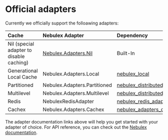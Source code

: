 # Official adapters

Currently we officially support the folloawing adapters:

Cache | Nebulex Adapter | Dependency
:-----| :---------------| :---------
Nil (special adapter to disable caching) | [Nebulex.Adapters.Nil][nil] | Built-In
Generational Local Cache | Nebulex.Adapters.Local | [nebulex_local][la]
Partitioned | Nebulex.Adapters.Partitioned | [nebulex_distributed][pa]
Multilevel | Nebulex.Adapters.Multilevel | [nebulex_distributed][ma]
Redis | NebulexRedisAdapter | [nebulex_redis_adapter][nbx_redis]
Cachex | Nebulex.Adapters.Cachex | [nebulex_adapters_cachex][nbx_cachex]

[nil]: http://hexdocs.pm/nebulex/Nebulex.Adapters.Nil.html
[la]: http://hexdocs.pm/nebulex_local/Nebulex.Adapters.Local.html
[pa]: http://hexdocs.pm/nebulex_distributed/Nebulex.Adapters.Partitioned.html
[ma]: http://hexdocs.pm/nebulex_distributed/Nebulex.Adapters.Multilevel.html
[nbx_redis]: https://hexdocs.pm/nebulex_redis_adapter/Nebulex.Adapters.Redis.html
[nbx_cachex]: https://hexdocs.pm/nebulex_adapters_cachex/Nebulex.Adapters.Cachex.html

The adapter documentation links above will help you get started with your
adapter of choice. For API reference, you can check out the
[Nebulex documentation](http://hexdocs.pm/nebulex/Nebulex.html).
